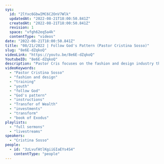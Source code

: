 ```yaml
---
sys:
  id: "2lYxc6GbwIMC6C2OnV7Wlk"
  updatedAt: "2022-08-21T18:00:50.841Z"
  createdAt: "2022-08-21T18:00:50.841Z"
  revision: 1
  space: "vfgh62eq5a4k"
  contentType: "videos"
date: "2022-08-21T18:00:50.841Z"
title: "08/21/2022 | Follow God's Pattern (Pastor Cristina Sosso)"
slug: "8e6E-dZqkoQ"
videoLink: "https://youtu.be/8e6E-dZqkoQ"
YoutubeID: "8e6E-dZqkoQ"
description: "Pastor Cris focuses on the fashion and design industry this morning and reflecting on the training that we had on Saturday. During the training, the youth followed the pattern they were given and kept going back to the teachers to make sure they were following instructions correctly. That is a good representation of how we should follow God. When we get instructions from God, we need to follow them to completion, then go back to God to make sure we are on the right path. For the Transfer of Wealth, God is going to give you the pattern that you need to follow. Your job is to follow instructions and continue to go back to God all the time. This sermon was delivered at Freedom Fellowship Church International in San Antonio, TX."
videoKeywords:
  - "Pastor Cristina Sosso"
  - "fashion and design"
  - "training"
  - "youth"
  - "follow God"
  - "God's pattern"
  - "instructions"
  - "Transfer of Wealth"
  - "investments"
  - "transform"
  - "book of Exodus"
playlists:
  - "full sermons"
  - "livestreams"
speakers:
  - "Cristina Sosso"
people:
  - id: "3zLvufAtlKgiiGIaEYs4S4"
    contentType: "people"
---
```

